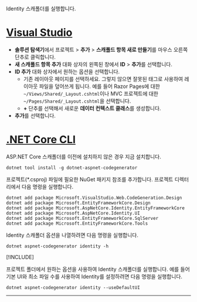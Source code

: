 Identity 스캐폴더를 실행합니다.

# <a name="visual-studiotabvisual-studio"></a>[Visual Studio](#tab/visual-studio)

* **솔루션 탐색기**에서 프로젝트 > **추가** > **스캐폴드 항목 새로 만들기**를 마우스 오른쪽 단추로 클릭합니다.
* **새 스캐폴드 항목 추가** 대화 상자의 왼쪽된 창에서 **ID** > **추가**를 선택합니다.
* **ID 추가** 대화 상자에서 원하는 옵션을 선택합니다.
  * 기존 레이아웃 페이지를 선택하세요. 그렇지 않으면 잘못된 태그로 사용하여 레이아웃 파일을 덮어쓰게 됩니다. 예를 들어 Razor Pages에 대한 `~/Views/Shared/_Layout.cshtml`이나 MVC 프로젝트에 대한 `~/Pages/Shared/_Layout.cshtml`을 선택합니다.
  * **+** 단추를 선택해서 새로운 **데이터 컨텍스트 클래스**를 생성합니다.
* **추가**를 선택합니다.

# <a name="net-core-clitabnetcore-cli"></a>[.NET Core CLI](#tab/netcore-cli)

ASP.NET Core 스캐폴더를 이전에 설치하지 않은 경우 지금 설치합니다.

```dotnetcli
dotnet tool install -g dotnet-aspnet-codegenerator
```

프로젝트(\*.csproj) 파일에 필요한 NuGet 패키지 참조를 추가합니다. 프로젝트 디렉터리에서 다음 명령을 실행합니다.

```dotnetcli
dotnet add package Microsoft.VisualStudio.Web.CodeGeneration.Design
dotnet add package Microsoft.EntityFrameworkCore.Design
dotnet add package Microsoft.AspNetCore.Identity.EntityFrameworkCore
dotnet add package Microsoft.AspNetCore.Identity.UI
dotnet add package Microsoft.EntityFrameworkCore.SqlServer
dotnet add package Microsoft.EntityFrameworkCore.Tools
```

Identity 스캐폴더 옵션을 나열하려면 다음 명령을 실행합니다.

```dotnetcli
dotnet aspnet-codegenerator identity -h
```

[!INCLUDE[](~/includes/scaffoldTFM.md)]

프로젝트 폴더에서 원하는 옵션을 사용하여 Identity 스캐폴더를 실행합니다. 예를 들어 기본 UI와 최소 파일 수를 사용하여 Identity를 설정하려면 다음 명령을 실행합니다.

```dotnetcli
dotnet aspnet-codegenerator identity --useDefaultUI
```

---

